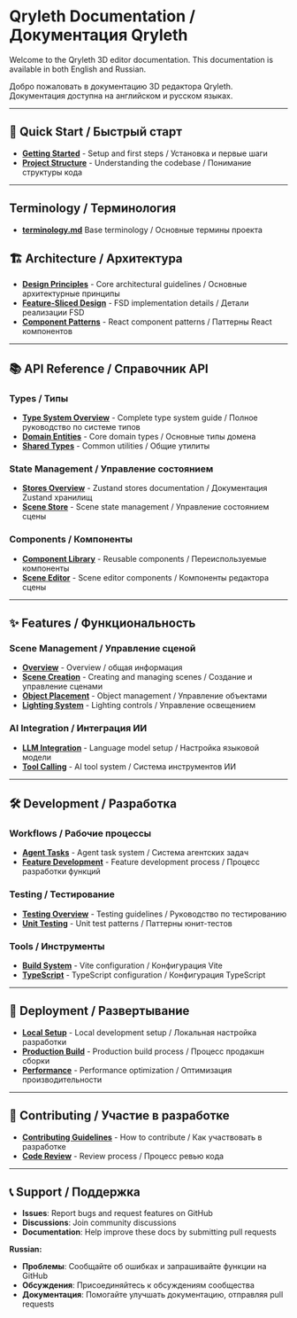 # Qryleth Documentation / Документация Qryleth

Welcome to the Qryleth 3D editor documentation. This documentation is available in both English and Russian.

Добро пожаловать в документацию 3D редактора Qryleth. Документация доступна на английском и русском языках.

---

## 🚀 Quick Start / Быстрый старт

- **[Getting Started](getting-started/README.md)** - Setup and first steps / Установка и первые шаги
- **[Project Structure](getting-started/project-structure.md)** - Understanding the codebase / Понимание структуры кода

---

## Terminology / Терминология
- **[terminology.md](getting-started/terminology.md)** Base terminology / Основные термины проекта
## 🏗️ Architecture / Архитектура

- **[Design Principles](architecture/design-principles.md)** - Core architectural guidelines / Основные архитектурные принципы
- **[Feature-Sliced Design](architecture/feature-sliced-design.md)** - FSD implementation details / Детали реализации FSD
- **[Component Patterns](architecture/patterns/component-patterns.md)** - React component patterns / Паттерны React компонентов

---

## 📚 API Reference / Справочник API

### Types / Типы
- **[Type System Overview](api/types/README.md)** - Complete type system guide / Полное руководство по системе типов
- **[Domain Entities](api/types/entities.md)** - Core domain types / Основные типы домена
- **[Shared Types](api/types/shared-types.md)** - Common utilities / Общие утилиты

### State Management / Управление состоянием
- **[Stores Overview](api/stores/README.md)** - Zustand stores documentation / Документация Zustand хранилищ
- **[Scene Store](api/stores/scene-store.md)** - Scene state management / Управление состоянием сцены

### Components / Компоненты
- **[Component Library](api/components/README.md)** - Reusable components / Переиспользуемые компоненты
- **[Scene Editor](api/components/scene-editor.md)** - Scene editor components / Компоненты редактора сцены

---

## ✨ Features / Функциональность

### Scene Management / Управление сценой
- **[Overview](features/scene-management/README.md)** - Overview / общая информация
- **[Scene Creation](features/scene-management/scene-creation.md)** - Creating and managing scenes / Создание и управление сценами
- **[Object Placement](features/scene-management/object-placement.md)** - Object management / Управление объектами
- **[Lighting System](features/scene-management/lighting-system.md)** - Lighting controls / Управление освещением

### AI Integration / Интеграция ИИ
- **[LLM Integration](features/ai-integration/llm-integration.md)** - Language model setup / Настройка языковой модели
- **[Tool Calling](features/ai-integration/tool-calling.md)** - AI tool system / Система инструментов ИИ

---

## 🛠️ Development / Разработка

### Workflows / Рабочие процессы
- **[Agent Tasks](development/workflows/agent-tasks.md)** - Agent task system / Система агентских задач
- **[Feature Development](development/workflows/feature-development.md)** - Feature development process / Процесс разработки функций

### Testing / Тестирование
- **[Testing Overview](development/testing/README.md)** - Testing guidelines / Руководство по тестированию
- **[Unit Testing](development/testing/unit-testing.md)** - Unit test patterns / Паттерны юнит-тестов

### Tools / Инструменты
- **[Build System](development/tools/build-system.md)** - Vite configuration / Конфигурация Vite
- **[TypeScript](development/tools/typescript.md)** - TypeScript configuration / Конфигурация TypeScript

---

## 🚢 Deployment / Развертывание

- **[Local Setup](deployment/local-setup.md)** - Local development setup / Локальная настройка разработки
- **[Production Build](deployment/production-build.md)** - Production build process / Процесс продакшн сборки
- **[Performance](deployment/performance.md)** - Performance optimization / Оптимизация производительности

---

## 📝 Contributing / Участие в разработке

- **[Contributing Guidelines](development/contributing.md)** - How to contribute / Как участвовать в разработке
- **[Code Review](development/workflows/code-review.md)** - Review process / Процесс ревью кода

---

## 📞 Support / Поддержка

- **Issues**: Report bugs and request features on GitHub
- **Discussions**: Join community discussions
- **Documentation**: Help improve these docs by submitting pull requests

**Russian:**
- **Проблемы**: Сообщайте об ошибках и запрашивайте функции на GitHub  
- **Обсуждения**: Присоединяйтесь к обсуждениям сообщества
- **Документация**: Помогайте улучшать документацию, отправляя pull requests
